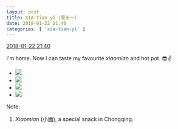 ```yaml
---
layout: post
title: XIA Tian-yi (夏天一)
date: 2018-01-22 21:40
categories: [ 'xia-tian-yi' ]
---
```


<div class="weibo-info">
  <a href="https://weibo.com/6286030291/FFAcJoNjV">2018-01-22 21:40</a>
</div>

I'm home. Now I can taste my favourite *xiaomian* and hot pot. 😎:v:

<!-- more -->

<ul class="weibo-pic-list-2">
  <li class="weibo-pic">
    <a href="http://wx2.sinaimg.cn/mw690/006RpxDlly1fnppqn6th1j31sg2dskjo.jpg"><img src="http://wx2.sinaimg.cn/thumb150/006RpxDlly1fnppqn6th1j31sg2dskjo.jpg"/></a>
  </li>
  <li class="weibo-pic">
    <a href="http://wx4.sinaimg.cn/mw690/006RpxDlly1fnppquwsa1j31f31w0b2c.jpg"><img src="http://wx4.sinaimg.cn/thumb150/006RpxDlly1fnppquwsa1j31f31w0b2c.jpg"/></a>
  </li>
  <li class="weibo-pic">
    <a href="http://wx2.sinaimg.cn/mw690/006RpxDlly1fnppqzp39uj311q1r5u0y.jpg"><img src="http://wx2.sinaimg.cn/thumb150/006RpxDlly1fnppqzp39uj311q1r5u0y.jpg"/></a>
  </li>
  <li class="weibo-pic">
    <a href="http://wx1.sinaimg.cn/mw690/006RpxDlly1fnppr0cmtfj30v80v840l.jpg"><img src="http://wx1.sinaimg.cn/thumb150/006RpxDlly1fnppr0cmtfj30v80v840l.jpg"/></a>
  </li>
</ul>

Note:
1. *Xiaomian* (小面), a special snack in Chongqing.
